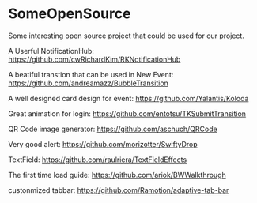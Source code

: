 # SomeOpenSource

Some interesting open source project that could be used for our project.

A Userful NotificationHub:
https://github.com/cwRichardKim/RKNotificationHub

A beatiful transtion that can be used in New Event:
https://github.com/andreamazz/BubbleTransition

A well designed card design for event:
https://github.com/Yalantis/Koloda

Great animation for login:
https://github.com/entotsu/TKSubmitTransition

QR Code image generator:
https://github.com/aschuch/QRCode

Very good alert:
https://github.com/morizotter/SwiftyDrop

TextField:
https://github.com/raulriera/TextFieldEffects

The first time load guide:
https://github.com/ariok/BWWalkthrough

custonmized tabbar:
https://github.com/Ramotion/adaptive-tab-bar
